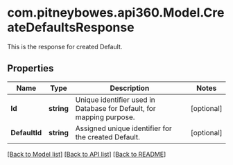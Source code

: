 # com.pitneybowes.api360.Model.CreateDefaultsResponse
This is the response for created Default.

## Properties

Name | Type | Description | Notes
------------ | ------------- | ------------- | -------------
**Id** | **string** | Unique identifier used in Database for Default, for mapping purpose. | [optional] 
**DefaultId** | **string** | Assigned unique identifier for the created Default. | [optional] 

[[Back to Model list]](../README.md#documentation-for-models) [[Back to API list]](../README.md#documentation-for-api-endpoints) [[Back to README]](../README.md)

